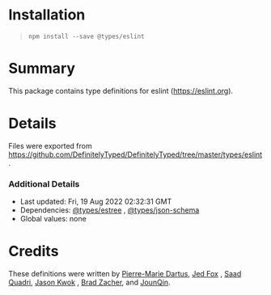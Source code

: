 # Installation

> `npm install --save @types/eslint`

# Summary

This package contains type definitions for eslint (https://eslint.org).

# Details

Files were exported from https://github.com/DefinitelyTyped/DefinitelyTyped/tree/master/types/eslint.

### Additional Details

* Last updated: Fri, 19 Aug 2022 02:32:31 GMT
* Dependencies: [@types/estree](https://npmjs.com/package/@types/estree)
  , [@types/json-schema](https://npmjs.com/package/@types/json-schema)
* Global values: none

# Credits

These definitions were written by [Pierre-Marie Dartus](https://github.com/pmdartus), [Jed Fox](https://github.com/j-f1)
, [Saad Quadri](https://github.com/saadq), [Jason Kwok](https://github.com/JasonHK)
, [Brad Zacher](https://github.com/bradzacher), and [JounQin](https://github.com/JounQin).
